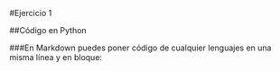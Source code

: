 #Ejercicio 1

##Código en Python

###En Markdown puedes poner código de cualquier lenguajes en una misma línea y en bloque:
